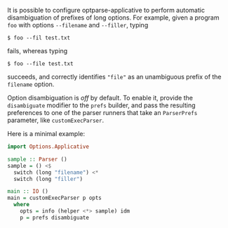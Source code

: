 It is possible to configure optparse-applicative to perform automatic disambiguation of prefixes of long options. For example, given a program `foo` with options `--filename` and `--filler`, typing

    $ foo --fil test.txt

fails, whereas typing

    $ foo --file test.txt

succeeds, and correctly identifies `"file"` as an unambiguous prefix of the `filename` option.

Option disambiguation is *off* by default. To enable it, provide the `disambiguate` modifier to the `prefs` builder, and pass the resulting preferences to one of the parser runners that take an `ParserPrefs` parameter, like `customExecParser`.

Here is a minimal example:

```haskell
import Options.Applicative

sample :: Parser ()
sample = () <$
  switch (long "filename") <*
  switch (long "filler")

main :: IO ()
main = customExecParser p opts
  where
    opts = info (helper <*> sample) idm
    p = prefs disambiguate

```
